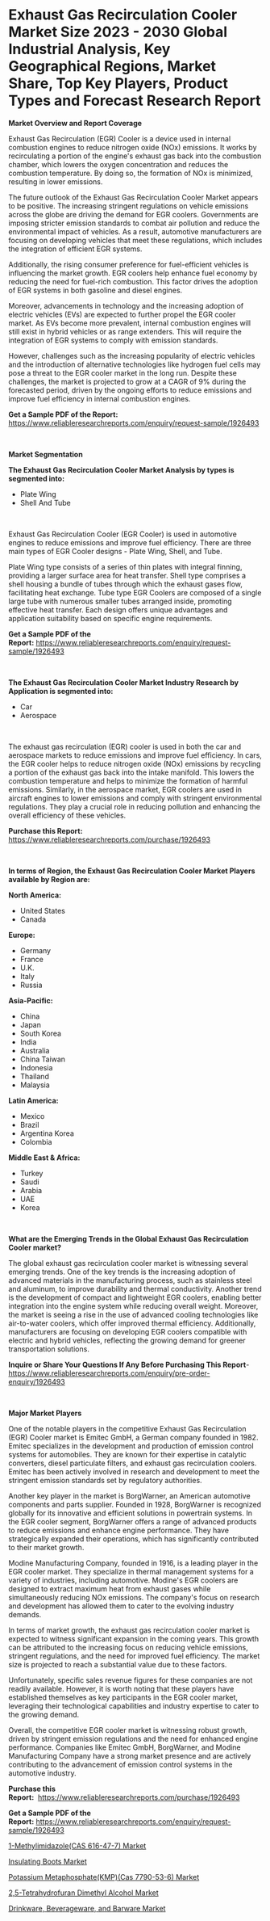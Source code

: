 <p><h1>Exhaust Gas Recirculation Cooler Market Size 2023 - 2030 Global Industrial Analysis, Key Geographical Regions, Market Share, Top Key Players, Product Types and Forecast Research Report</h1></p><p><strong>Market Overview and Report Coverage</strong></p>
<p><p>Exhaust Gas Recirculation (EGR) Cooler is a device used in internal combustion engines to reduce nitrogen oxide (NOx) emissions. It works by recirculating a portion of the engine's exhaust gas back into the combustion chamber, which lowers the oxygen concentration and reduces the combustion temperature. By doing so, the formation of NOx is minimized, resulting in lower emissions.</p><p>The future outlook of the Exhaust Gas Recirculation Cooler Market appears to be positive. The increasing stringent regulations on vehicle emissions across the globe are driving the demand for EGR coolers. Governments are imposing stricter emission standards to combat air pollution and reduce the environmental impact of vehicles. As a result, automotive manufacturers are focusing on developing vehicles that meet these regulations, which includes the integration of efficient EGR systems.</p><p>Additionally, the rising consumer preference for fuel-efficient vehicles is influencing the market growth. EGR coolers help enhance fuel economy by reducing the need for fuel-rich combustion. This factor drives the adoption of EGR systems in both gasoline and diesel engines.</p><p>Moreover, advancements in technology and the increasing adoption of electric vehicles (EVs) are expected to further propel the EGR cooler market. As EVs become more prevalent, internal combustion engines will still exist in hybrid vehicles or as range extenders. This will require the integration of EGR systems to comply with emission standards.</p><p>However, challenges such as the increasing popularity of electric vehicles and the introduction of alternative technologies like hydrogen fuel cells may pose a threat to the EGR cooler market in the long run. Despite these challenges, the market is projected to grow at a CAGR of 9% during the forecasted period, driven by the ongoing efforts to reduce emissions and improve fuel efficiency in internal combustion engines.</p></p>
<p><strong>Get a Sample PDF of the Report:</strong> <a href="https://www.reliableresearchreports.com/enquiry/request-sample/1926493">https://www.reliableresearchreports.com/enquiry/request-sample/1926493</a></p>
<p>&nbsp;</p>
<p><strong>Market Segmentation</strong></p>
<p><strong>The Exhaust Gas Recirculation Cooler Market Analysis by types is segmented into:</strong></p>
<p><ul><li>Plate Wing</li><li>Shell And Tube</li></ul></p>
<p>&nbsp;</p>
<p><p>Exhaust Gas Recirculation Cooler (EGR Cooler) is used in automotive engines to reduce emissions and improve fuel efficiency. There are three main types of EGR Cooler designs - Plate Wing, Shell, and Tube. </p><p>Plate Wing type consists of a series of thin plates with integral finning, providing a larger surface area for heat transfer. Shell type comprises a shell housing a bundle of tubes through which the exhaust gases flow, facilitating heat exchange. Tube type EGR Coolers are composed of a single large tube with numerous smaller tubes arranged inside, promoting effective heat transfer. Each design offers unique advantages and application suitability based on specific engine requirements.</p></p>
<p><strong>Get a Sample PDF of the Report:</strong>&nbsp;<a href="https://www.reliableresearchreports.com/enquiry/request-sample/1926493">https://www.reliableresearchreports.com/enquiry/request-sample/1926493</a></p>
<p>&nbsp;</p>
<p><strong>The Exhaust Gas Recirculation Cooler Market Industry Research by Application is segmented into:</strong></p>
<p><ul><li>Car</li><li>Aerospace</li></ul></p>
<p>&nbsp;</p>
<p><p>The exhaust gas recirculation (EGR) cooler is used in both the car and aerospace markets to reduce emissions and improve fuel efficiency. In cars, the EGR cooler helps to reduce nitrogen oxide (NOx) emissions by recycling a portion of the exhaust gas back into the intake manifold. This lowers the combustion temperature and helps to minimize the formation of harmful emissions. Similarly, in the aerospace market, EGR coolers are used in aircraft engines to lower emissions and comply with stringent environmental regulations. They play a crucial role in reducing pollution and enhancing the overall efficiency of these vehicles.</p></p>
<p><strong>Purchase this Report:</strong>&nbsp; <a href="https://www.reliableresearchreports.com/purchase/1926493">https://www.reliableresearchreports.com/purchase/1926493</a></p>
<p>&nbsp;</p>
<p><strong>In terms of Region, the Exhaust Gas Recirculation Cooler Market Players available by Region are:</strong></p>
<p>
    <p> <strong> North America: </strong>
        <ul>
            <li>United States</li>
            <li>Canada</li>
        </ul>
        </p> 
    <p> <strong> Europe: </strong>
        <ul>
            <li>Germany</li>
            <li>France</li>
            <li>U.K.</li>
            <li>Italy</li>
            <li>Russia</li>
        </ul>
        </p> 
    <p> <strong> Asia-Pacific: </strong>
        <ul>
            <li>China</li>
            <li>Japan</li>
            <li>South Korea</li>
            <li>India</li>
            <li>Australia</li>
            <li>China Taiwan</li>
            <li>Indonesia</li>
            <li>Thailand</li>
            <li>Malaysia</li>
        </ul>
        </p> 
    <p> <strong> Latin America: </strong>
        <ul>
            <li>Mexico</li>
            <li>Brazil</li>
            <li>Argentina Korea</li>
            <li>Colombia</li>
        </ul>
        </p> 
    <p> <strong> Middle East & Africa: </strong>
        <ul>
            <li>Turkey</li>
            <li>Saudi</li>
            <li>Arabia</li>
            <li>UAE</li>
            <li>Korea</li>
        </ul>
    </p>
    </p>
<p>&nbsp;</p>
<p><strong>What are the Emerging Trends in the Global Exhaust Gas Recirculation Cooler market?</strong></p>
<p><p>The global exhaust gas recirculation cooler market is witnessing several emerging trends. One of the key trends is the increasing adoption of advanced materials in the manufacturing process, such as stainless steel and aluminum, to improve durability and thermal conductivity. Another trend is the development of compact and lightweight EGR coolers, enabling better integration into the engine system while reducing overall weight. Moreover, the market is seeing a rise in the use of advanced cooling technologies like air-to-water coolers, which offer improved thermal efficiency. Additionally, manufacturers are focusing on developing EGR coolers compatible with electric and hybrid vehicles, reflecting the growing demand for greener transportation solutions.</p></p>
<p><strong>Inquire or Share Your Questions If Any Before Purchasing This Report</strong>- <a href="https://www.reliableresearchreports.com/enquiry/pre-order-enquiry/1926493">https://www.reliableresearchreports.com/enquiry/pre-order-enquiry/1926493</a></p>
<p>&nbsp;</p>
<p><strong>Major Market Players</strong></p>
<p><p>One of the notable players in the competitive Exhaust Gas Recirculation (EGR) Cooler market is Emitec GmbH, a German company founded in 1982. Emitec specializes in the development and production of emission control systems for automobiles. They are known for their expertise in catalytic converters, diesel particulate filters, and exhaust gas recirculation coolers. Emitec has been actively involved in research and development to meet the stringent emission standards set by regulatory authorities.</p><p>Another key player in the market is BorgWarner, an American automotive components and parts supplier. Founded in 1928, BorgWarner is recognized globally for its innovative and efficient solutions in powertrain systems. In the EGR cooler segment, BorgWarner offers a range of advanced products to reduce emissions and enhance engine performance. They have strategically expanded their operations, which has significantly contributed to their market growth.</p><p>Modine Manufacturing Company, founded in 1916, is a leading player in the EGR cooler market. They specialize in thermal management systems for a variety of industries, including automotive. Modine's EGR coolers are designed to extract maximum heat from exhaust gases while simultaneously reducing NOx emissions. The company's focus on research and development has allowed them to cater to the evolving industry demands.</p><p>In terms of market growth, the exhaust gas recirculation cooler market is expected to witness significant expansion in the coming years. This growth can be attributed to the increasing focus on reducing vehicle emissions, stringent regulations, and the need for improved fuel efficiency. The market size is projected to reach a substantial value due to these factors.</p><p>Unfortunately, specific sales revenue figures for these companies are not readily available. However, it is worth noting that these players have established themselves as key participants in the EGR cooler market, leveraging their technological capabilities and industry expertise to cater to the growing demand.</p><p>Overall, the competitive EGR cooler market is witnessing robust growth, driven by stringent emission regulations and the need for enhanced engine performance. Companies like Emitec GmbH, BorgWarner, and Modine Manufacturing Company have a strong market presence and are actively contributing to the advancement of emission control systems in the automotive industry.</p></p>
<p><strong>Purchase this Report:</strong>&nbsp;&nbsp;<a href="https://www.reliableresearchreports.com/purchase/1926493">https://www.reliableresearchreports.com/purchase/1926493</a></p>
<p></p>
<p><strong>Get a Sample PDF of the Report:</strong>&nbsp;<a href="https://www.reliableresearchreports.com/enquiry/request-sample/1926493">https://www.reliableresearchreports.com/enquiry/request-sample/1926493</a></p>
<p><p><a href="https://www.linkedin.com/pulse/1-methylimidazolecas-616-47-7-market-size-growth-forecast-tfsue/">1-Methylimidazole(CAS 616-47-7) Market</a></p><p><a href="https://medium.com/@andem140256/insulating-boots-market-insights-into-market-cagr-market-trends-and-growth-strategies-55f2479cbfd4">Insulating Boots Market</a></p><p><a href="https://www.linkedin.com/pulse/potassium-metaphosphatekmpcas-7790-53-6-market-challenges-t1lbe/">Potassium Metaphosphate(KMP)(Cas 7790-53-6) Market</a></p><p><a href="https://github.com/GroverBarry/Market-Research-Report-List-2/blob/main/25-tetrahydrofuran-dimethyl-alcohol-market.md">2,5-Tetrahydrofuran Dimethyl Alcohol Market</a></p><p><a href="https://github.com/RickHolmes3/Market-Research-Report-List-1/blob/main/drinkware-beverageware-and-barware-market.md">Drinkware, Beverageware, and Barware Market</a></p></p>